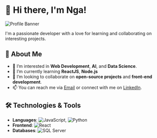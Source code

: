 # 👋 Hi there, I'm Nga! 

![Profile Banner](https://allimages.sgp1.digitaloceanspaces.com/tailieu247eduvn/2022/06/Anh-Xin-Chao-Dep-Ngo-Nghinh-Cuc-Ky-An-Tuong.gif)

I'm a passionate developer with a love for learning and collaborating on interesting projects.

## 🌟 About Me

- 👀 I’m interested in **Web Development**, **AI**, and **Data Science**.
- 🌱 I’m currently learning **ReactJS**, **Node.js**
- 💞️ I’m looking to collaborate on **open-source projects** and **front-end development**.
- 📫 You can reach me via [Email](mailto:phanthithanhnga1303@gmail.com) or connect with me on [LinkedIn](https://www.linkedin.com/in/ngaphan1303).

## 🛠️ Technologies & Tools

- **Languages**: ![JavaScript](https://img.shields.io/badge/-JavaScript-EDD222?style=flat&logo=javascript&logoColor=black), ![Python](https://img.shields.io/badge/-Python-306998?style=flat&logo=python&logoColor=white)
- **Frontend**: ![React](https://img.shields.io/badge/-React-61DAFB?style=flat&logo=react&logoColor=white)
- **Databases**: ![SQL Server](https://img.shields.io/badge/-SQL%20Server-CC2927?style=flat&logo=microsoft-sql-server&logoColor=white)

<!---
nga13032003/nga13032003 is a ✨ special ✨ repository because its `README.md` (this file) appears on your GitHub profile.
You can click the Preview link to take a look at your changes.
--->
